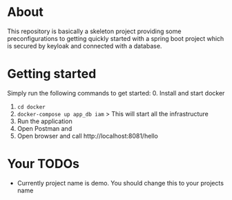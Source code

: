 # About
This repository is basically a skeleton project providing some preconfigurations to
getting quickly started with a spring boot project which is secured by keyloak and 
connected with a database.



# Getting started
Simply run the following commands to get started:
0. Install and start docker
1. ```cd docker```
2. ```docker-compose up app_db iam``` > This will start all the infrastructure
3. Run the application
4. Open Postman and 
4. Open browser and call http://localhost:8081/hello


# Your TODOs
- Currently project name is demo. You should change this to your projects name